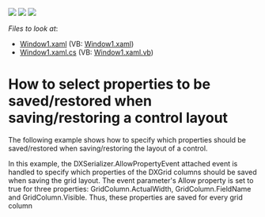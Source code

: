 <!-- default badges list -->
![](https://img.shields.io/endpoint?url=https://codecentral.devexpress.com/api/v1/VersionRange/128658755/10.1.4%2B)
[![](https://img.shields.io/badge/Open_in_DevExpress_Support_Center-FF7200?style=flat-square&logo=DevExpress&logoColor=white)](https://supportcenter.devexpress.com/ticket/details/E2013)
[![](https://img.shields.io/badge/📖_How_to_use_DevExpress_Examples-e9f6fc?style=flat-square)](https://docs.devexpress.com/GeneralInformation/403183)
<!-- default badges end -->
<!-- default file list -->
*Files to look at*:

* [Window1.xaml](./CS/SelectingPropertiesToSerialize/Window1.xaml) (VB: [Window1.xaml](./VB/SelectingPropertiesToSerialize/Window1.xaml))
* [Window1.xaml.cs](./CS/SelectingPropertiesToSerialize/Window1.xaml.cs) (VB: [Window1.xaml.vb](./VB/SelectingPropertiesToSerialize/Window1.xaml.vb))
<!-- default file list end -->
# How to select properties to be saved/restored when saving/restoring a control layout


<p>The following example shows how to specify which properties should be saved/restored when saving/restoring the layout of a control.</p><p>In this example, the DXSerializer.AllowPropertyEvent attached event is handled to specify which properties of the DXGrid columns should be saved when saving the grid layout. The event parameter's Allow property is set to true for three properties: GridColumn.ActualWidth, GridColumn.FieldName and GridColumn.Visible. Thus, these properties are saved for every grid column</p>

<br/>


